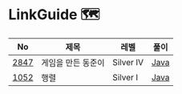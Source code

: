 # LinkGuide 🗺


| No | 제목         | 레벨 | 풀이                                                                              |
|----|------------|------|---------------------------------------------------------------------------------|
| [2847](https://www.acmicpc.net/problem/2847)      | 게임을 만든 동준이 |Silver IV| [Java](https://github.com/hyeji111544/Algorithm/tree/main/Greedy/problems/2847) |
| [1052](https://www.acmicpc.net/problem/1052)      | 행렬         |Silver I| [Java](https://github.com/hyeji111544/Algorithm/tree/main/Greedy/problems/1052) |